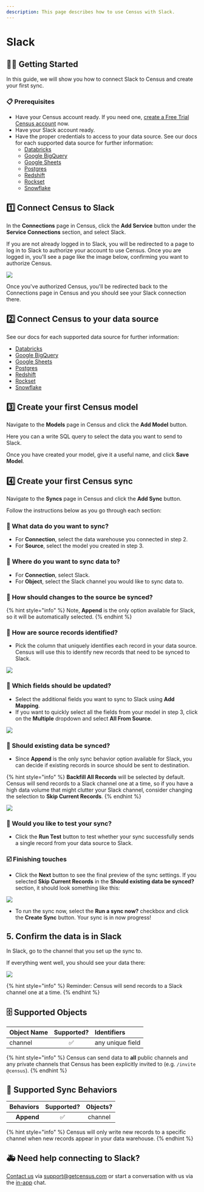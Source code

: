 ```yaml
---
description: This page describes how to use Census with Slack.
---
```


# Slack

## 🏃‍♀️ Getting Started

‌In this guide, we will show you how to connect Slack to Census and create your first sync.

### 📋 Prerequisites

* Have your Census account ready. If you need one, [create a Free Trial Census account](https://app.getcensus.com/) now.
* Have your Slack account ready.
* Have the proper credentials to access to your data source. See our docs for each supported data source for further information:
  * [Databricks](https://docs.getcensus.com/sources/databricks)
  * [Google BigQuery](https://docs.getcensus.com/sources/google-bigquery)
  * [Google Sheets](https://docs.getcensus.com/sources/google-sheets)
  * [Postgres](https://docs.getcensus.com/sources/postgres)
  * [Redshift](https://docs.getcensus.com/sources/redshift)
  * [Rockset](https://docs.getcensus.com/sources/rockset)
  * [Snowflake](https://docs.getcensus.com/sources/snowflake)

## 1️⃣ Connect Census to Slack

In the **Connections** page in Census, click the **Add Service** button under the **Service Connections** section, and select Slack.

If you are not already logged in to Slack, you will be redirected to a page to log in to Slack to authorize your account to use Census. Once you are logged in, you'll see a page like the image below, confirming you want to authorize Census.

![](../.gitbook/assets/screen-shot-2021-09-13-at-9.39.16-am.png)

Once you've authorized Census, you'll be redirected back to the Connections page in Census and you should see your Slack connection there.

## 2️⃣ Connect Census to your data source

See our docs for each supported data source for further information:

* [Databricks](https://docs.getcensus.com/sources/databricks)
* [Google BigQuery](https://docs.getcensus.com/sources/google-bigquery)
* [Google Sheets](https://docs.getcensus.com/sources/google-sheets)
* [Postgres](https://docs.getcensus.com/sources/postgres)
* [Redshift](https://docs.getcensus.com/sources/redshift)
* [Rockset](https://docs.getcensus.com/sources/rockset)
* [Snowflake](https://docs.getcensus.com/sources/snowflake)

## 3️⃣ Create your first Census model

Navigate to the **Models** page in Census and click the **Add Model** button.

Here you can a write SQL query to select the data you want to send to Slack.

Once you have created your model, give it a useful name, and click **Save Model**.

## 4️⃣ Create your first Census sync

Navigate to the **Syncs** page in Census and click the **Add Sync** button.

Follow the instructions below as you go through each section:

### 📄 What data do you want to sync?

* For **Connection**, select the data warehouse you connected in step 2.
* For **Source**, select the model you created in step 3.

### 📄 **Where do you want to sync data to?**

* For **Connection**, select Slack.
* For **Object**, select the Slack channel you would like to sync data to.

### 📄 **How should changes to the source be synced?**

{% hint style="info" %}
Note, **Append** is the only option available for Slack, so it will be automatically selected.
{% endhint %}

### 📄 **How are source records identified?**

* Pick the column that uniquely identifies each record in your data source. Census will use this to identify new records that need to be synced to Slack.

![](../.gitbook/assets/screen-shot-2021-09-13-at-10.44.08-am.png)

### 📄 **Which fields should be updated?**

* Select the additional fields you want to sync to Slack using **Add Mapping**.
* If you want to quickly select all the fields from your model in step 3, click on the **Multiple** dropdown and select **All From Source**.

![](../.gitbook/assets/screen-shot-2021-09-13-at-10.44.24-am.png)

### 📄 Should existing data be synced?

* Since **Append** is the only sync behavior option available for Slack, you can decide if existing records in source should be sent to destination.

{% hint style="info" %}
**Backfill All Records** will be selected by default. Census will send records to a Slack channel one at a time, so if you have a high data volume that might clutter your Slack channel, consider changing the selection to **Skip Current Records**.
{% endhint %}

![](../.gitbook/assets/screen-shot-2021-09-13-at-10.44.42-am.png)

### 📄 Would you like to test your sync?

* Click the **Run Test** button to test whether your sync successfully sends a single record from your data source to Slack.

### ☑️ Finishing touches

* Click the **Next** button to see the final preview of the sync settings. If you selected **Skip Current Records** in the **Should existing data be synced?** section, it should look something like this:

![](../.gitbook/assets/screen-shot-2021-09-13-at-12.52.53-pm.png)

* To run the sync now, select the **Run a sync now?** checkbox and click the **Create Sync** button. Your sync is in now progress! 

## 5. Confirm the data is in Slack

In Slack, go to the channel that you set up the sync to.

If everything went well, you should see your data there:

![](../.gitbook/assets/screen-shot-2021-09-13-at-1.10.51-pm.png)

{% hint style="info" %}
Reminder: Census will send records to a Slack channel one at a time.
{% endhint %}

## 🗄️ Supported Objects

| Object Name | Supported? | Identifiers |
| :--- | :---: | :--- |
| channel | ✅ | any unique field |

{% hint style="info" %}
Census can send data to **all** public channels and any private channels that Census has been explicitly invited to \(e.g. `/invite @census`\).
{% endhint %}

## 🔄 Supported Sync Behaviors

| **Behaviors** | **Supported?** | **Objects?** |
| ---: | :---: | :---: |
| **Append** | ✅ | channel |

{% hint style="info" %}
Census will only write new records to a specific channel when new records appear in your data warehouse.
{% endhint %}

## 🚑 Need help connecting to Slack?

[Contact us](mailto:support@getcensus.com) via support@getcensus.com or start a conversation with us via the [in-app](https://app.getcensus.com) chat.

